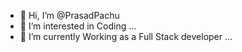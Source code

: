 - 👋 Hi, I’m @PrasadPachu
- 👀 I’m interested in Coding ...
- 🌱 I’m currently Working as a Full Stack developer  ...


<!---
PrasadPachu/PrasadPachu is a ✨ special ✨ repository because its `README.md` (this file) appears on your GitHub profile.
You can click the Preview link to take a look at your changes.
--->
